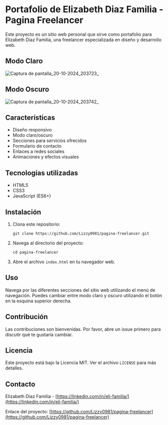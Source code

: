 # Portafolio de Elizabeth Diaz Familia - Pagina Freelancer

Este proyecto es un sitio web personal que sirve como portafolio para Elizabeth Diaz Familia, una freelancer especializada en diseño y desarrollo web.

## Modo Claro
![Captura de pantalla_20-10-2024_203723_](https://github.com/user-attachments/assets/c8ecd22b-ea6b-481a-9b1f-a89180b20e89)


## Modo Oscuro
![Captura de pantalla_20-10-2024_203742_](https://github.com/user-attachments/assets/23e60682-3484-4d20-83f9-c962029f1292)


## Características

- Diseño responsivo
- Modo claro/oscuro
- Secciones para servicios ofrecidos
- Formulario de contacto
- Enlaces a redes sociales
- Animaciones y efectos visuales

## Tecnologías utilizadas

- HTML5
- CSS3
- JavaScript (ES6+)

## Instalación

1. Clona este repositorio:
   ```
   git clone https://github.com/Lizzy0981/pagina-freelancer.git
   ```
2. Navega al directorio del proyecto:
   ```
   cd pagina-freelancer
   ```
3. Abre el archivo `index.html` en tu navegador web.

## Uso

Navega por las diferentes secciones del sitio web utilizando el menú de navegación. Puedes cambiar entre modo claro y oscuro utilizando el botón en la esquina superior derecha.

## Contribución

Las contribuciones son bienvenidas. Por favor, abre un issue primero para discutir qué te gustaría cambiar.

## Licencia

Este proyecto está bajo la Licencia MIT. Ver el archivo `LICENSE` para más detalles.

## Contacto

Elizabeth Diaz Familia - [https://linkedin.com/in/eli-familia/](https://linkedin.com/in/eli-familia/)

Enlace del proyecto: [https://github.com/Lizzy0981/pagina-freelancer](https://github.com/Lizzy0981/pagina-freelancer)
